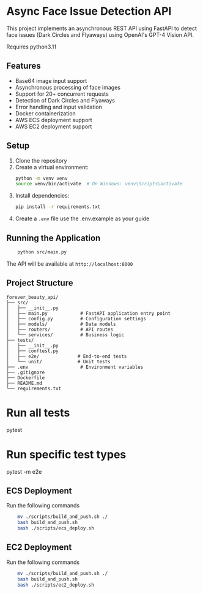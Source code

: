 # Async Face Issue Detection API

This project implements an asynchronous REST API using FastAPI to detect face issues (Dark Circles and Flyaways) using OpenAI's GPT-4 Vision API.

Requires python3.11

## Features

- Base64 image input support
- Asynchronous processing of face images
- Support for 20+ concurrent requests
- Detection of Dark Circles and Flyaways
- Error handling and input validation
- Docker containerization
- AWS ECS deployment support
- AWS EC2 deployment support


## Setup

1. Clone the repository
2. Create a virtual environment:
   ```bash
   python -m venv venv
   source venv/bin/activate  # On Windows: venv\Scripts\activate
   ```
3. Install dependencies:
   ```bash
   pip install -r requirements.txt
   ```
4. Create a `.env` file use the .env.example as your guide

## Running the Application

```bash
    python src/main.py
```

The API will be available at `http://localhost:8000`

## Project Structure

```
forever_beauty_api/
├── src/
│   ├── __init__.py
│   ├── main.py            # FastAPI application entry point
│   ├── config.py          # Configuration settings
│   ├── models/            # Data models
│   ├── routers/           # API routes
│   └── services/          # Business logic
├── tests/
│   ├── __init__.py
│   ├── conftest.py
│   ├── e2e/              # End-to-end tests
│   └── unit/             # Unit tests
├── .env                   # Environment variables
├── .gitignore
├── Dockerfile
├── README.md
└── requirements.txt
```

# Run all tests
pytest

# Run specific test types
pytest -m e2e


## ECS Deployment
Run the following commands
```bash
    mv ./scripts/build_and_push.sh ./
    bash build_and_push.sh
    bash ./scripts/ecs_deploy.sh
```

## EC2 Deployment
Run the following commands
```bash
    mv ./scripts/build_and_push.sh ./
    bash build_and_push.sh
    bash ./scripts/ec2_deploy.sh
```
